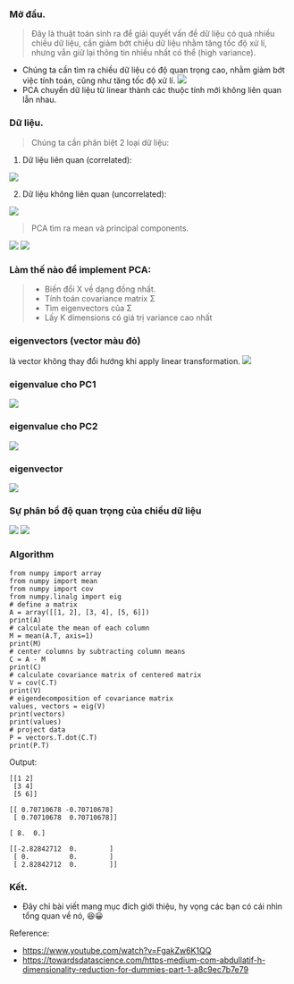 ### Mở đầu.
> Đây là thuật toán sinh ra để giải quyết vấn đề dữ liệu có quá nhiều chiều dữ liệu, cần giảm bớt chiều dữ liệu nhằm tăng tốc độ xử lí, nhưng vẫn giữ lại thông tin nhiều nhất có thể (high variance).
- Chúng ta cần tìm ra chiều dữ liệu có độ quan trọng cao, nhằm giảm bớt việc tính toán, cũng như tăng tốc độ xử lí.
![](https://images.viblo.asia/be29a36d-1d2e-4470-bf5c-4dec289f1eb2.png)
- PCA chuyển dữ liệu từ linear thành các thuộc tính mới không liên quan lẫn nhau.
### Dữ liệu.
> Chúng ta cần phân biệt 2 loại dữ liệu:
1. Dữ liệu liên quan (correlated):

![](https://images.viblo.asia/38d01de9-13d3-40c6-bc0f-24bfe6698d12.png)

2. Dữ liệu không liên quan (uncorrelated):

![](https://images.viblo.asia/86abb5cf-648c-4a28-80da-dacca3282cca.png)

> PCA tìm ra mean và principal components. 

![](https://images.viblo.asia/e6fa45d9-55f5-4762-a520-7fcdc7c79d70.png)
![](https://images.viblo.asia/527b83c6-c4d4-4baf-ac7c-cf599f0acf2c.gif)

### Làm thế nào để implement PCA:

> - Biến đổi X về dạng đồng nhất.
> - Tính toán covariance matrix Σ
> - Tìm eigenvectors của Σ
> - Lấy K dimensions có giá trị variance cao nhất 

### eigenvectors (vector màu đỏ) 
là vector không thay đổi hướng khi apply linear transformation.
![](https://images.viblo.asia/1c882e25-c77b-46f5-8ec8-ce65ec4e422b.png)

### eigenvalue cho PC1
![](https://images.viblo.asia/e5149b73-d00f-4cce-866c-7df18b05c777.png)
### eigenvalue cho PC2
![](https://images.viblo.asia/b1e6f91a-d54d-4f6c-b110-06c197d690a7.png)
### eigenvector
![](https://images.viblo.asia/f3fdeca7-80cd-4963-9805-c0b2e4747c24.png)
### Sự phân bổ độ quan trọng của chiều dữ liệu
![](https://images.viblo.asia/4523d6f5-4b9f-4674-8a8c-1f407811674f.png)
![](https://images.viblo.asia/4011ecc3-f710-488a-b127-2c9760b868dd.png)

### Algorithm
```
from numpy import array
from numpy import mean
from numpy import cov
from numpy.linalg import eig
# define a matrix
A = array([[1, 2], [3, 4], [5, 6]])
print(A)
# calculate the mean of each column
M = mean(A.T, axis=1)
print(M)
# center columns by subtracting column means
C = A - M
print(C)
# calculate covariance matrix of centered matrix
V = cov(C.T)
print(V)
# eigendecomposition of covariance matrix
values, vectors = eig(V)
print(vectors)
print(values)
# project data
P = vectors.T.dot(C.T)
print(P.T)
```
Output:
```
[[1 2]
 [3 4]
 [5 6]]

[[ 0.70710678 -0.70710678]
 [ 0.70710678  0.70710678]]

[ 8.  0.]

[[-2.82842712  0.        ]
 [ 0.          0.        ]
 [ 2.82842712  0.        ]]
```

### Kết.
- Đây chỉ bài viết mang mục đích giới thiệu, hy vọng các bạn có cái nhìn tổng quan về nó, :laughing::grinning:

Reference:
- https://www.youtube.com/watch?v=FgakZw6K1QQ
- https://towardsdatascience.com/https-medium-com-abdullatif-h-dimensionality-reduction-for-dummies-part-1-a8c9ec7b7e79